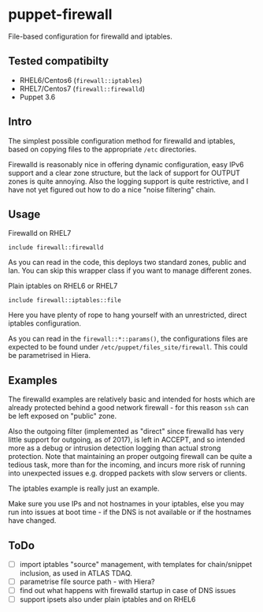 # puppet-firewall
File-based configuration for firewalld and iptables.

## Tested compatibilty
 * RHEL6/Centos6 (`firewall::iptables`)
 * RHEL7/Centos7 (`firewall::firewalld`)
 * Puppet 3.6

## Intro
The simplest possible configuration method for firewalld and iptables, 
based on copying files to the appropriate `/etc` directories.

Firewalld is reasonably nice in offering dynamic configuration, easy IPv6 support
and a clear zone structure, but the lack of support for OUTPUT zones is quite annoying.
Also the logging support is quite restrictive, and I have not yet figured out how to do a nice "noise filtering" chain.

## Usage
Firewalld on RHEL7
```
include firewall::firewalld
```
As you can read in the code, this deploys two standard zones, public and lan. You can skip this wrapper class if you want to manage different zones.

Plain iptables on RHEL6 or RHEL7
```
include firewall::iptables::file
```
Here you have plenty of rope to hang yourself with an unrestricted, direct iptables configuration.

As you can read in the `firewall::*::params()`, the configurations files are expected to be found under `/etc/puppet/files_site/firewall`. This could be parametrised in Hiera.

## Examples
The firewalld examples are relatively basic and intended for hosts which are already protected 
behind a good network firewall - for this reason `ssh` can be left exposed on "public" zone.

Also the outgoing filter (implemented as "direct" since firewalld has very little support for outgoing, as of 2017), is left in ACCEPT, and so intended more as a debug or intrusion detection logging than actual strong protection. Note that maintaining an proper outgoing firewall can be quite a tedious task, more than for the incoming, and incurs more risk of running into unexpected issues e.g. dropped packets with slow servers or clients.

The iptables example is really just an example. 

Make sure you use IPs and not hostnames in your iptables, else you may run into issues at boot time - if the DNS is not available or if the hostnames have changed.

## ToDo
- [ ] import iptables "source" management, with templates for chain/snippet inclusion, as used in ATLAS TDAQ.
- [ ] parametrise file source path - with Hiera?
- [ ] find out what happens with firewalld startup in case of DNS issues
- [ ] support ipsets also under plain iptables and on RHEL6
